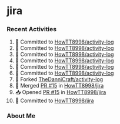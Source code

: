 # jira

### Recent Activities
<!--START_SECTION:activity-->
1. 📝 Committed to [HowTT8998/activity-log](https://github.com/HowTT8998/activity-log/commit/531f5e17f6e121171fccaf7f394aafb6a45bac2b)
2. 📝 Committed to [HowTT8998/activity-log](https://github.com/HowTT8998/activity-log/commit/f4014efe05d1e4131f94545126852ca5b9e1172a)
3. 📝 Committed to [HowTT8998/activity-log](https://github.com/HowTT8998/activity-log/commit/5a6b2de63f008a4c67721607444d96e8892639c2)
4. 📝 Committed to [HowTT8998/activity-log](https://github.com/HowTT8998/activity-log/commit/3ce959d94d2003948419d61d22c12dff058e0e0d)
5. 📝 Committed to [HowTT8998/activity-log](https://github.com/HowTT8998/activity-log/commit/7834ef615d97bebbdac127d630f7f7934a1b2206)
6. 📝 Committed to [HowTT8998/activity-log](https://github.com/HowTT8998/activity-log/commit/6e5ff1edc0f5871f0ede8c23814ab92eea8b4b2f)
7. 🍴 Forked [TheDanniCraft/activity-log](https://github.com/TheDanniCraft/activity-log)
8. 🔀 Merged [PR #15](https://github.com/HowTT8998/jira/pull/15) in [HowTT8998/jira](https://github.com/HowTT8998/jira)
9. 📥 Opened [PR #15](https://github.com/HowTT8998/jira/pull/15) in [HowTT8998/jira](https://github.com/HowTT8998/jira)
10. 📝 Committed to [HowTT8998/jira](https://github.com/HowTT8998/jira/commit/ffce1bf314cbdf9a86ffec316a6d79129794ffb3)
<!--END_SECTION:activity-->

### About Me
<!-- MYLINKS:START -->
<!-- MYLINKS:END -->
